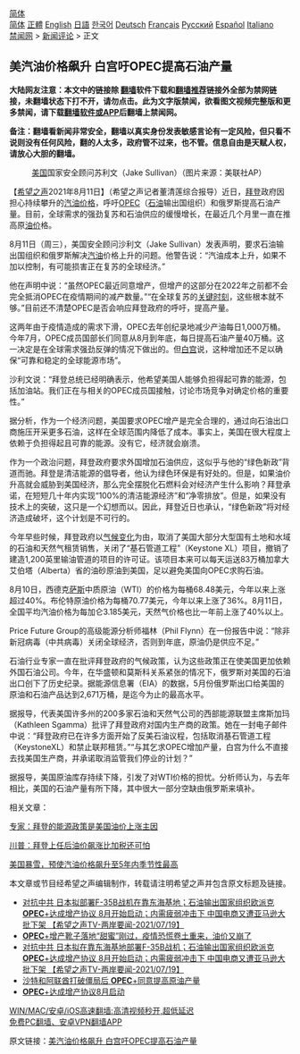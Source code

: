  <!-- 面包屑导航 --> <div class="breadcrumb"><!-- GTranslate: https://gtranslate.io/ -->  <div class="switcher notranslate">  <div class="selected">  <a href="#" onclick="return false;"> 简体</a>  </div>  <div class="option">  <a href="https://www.bannedbook.org" onclick="doGTranslate('zh-CN|zh-CN');jQuery('div.switcher div.selected a').html(jQuery(this).html());return false;" title="简体中文" class="nturl selected"> 简体</a>  <a href="https://www.bannedbook.org/zh-tw/" onclick="doGTranslate('zh-CN|zh-TW');jQuery('div.switcher div.selected a').html(jQuery(this).html());return false;" title="繁體中文" class="nturl"> 正體</a>  <a href="https://www.bannedbook.org/en/" onclick="doGTranslate('zh-CN|en');jQuery('div.switcher div.selected a').html(jQuery(this).html());return false;" title="English" class="nturl"> English</a>  <a href="https://www.bannedbook.org/ja/" onclick="doGTranslate('zh-CN|ja');jQuery('div.switcher div.selected a').html(jQuery(this).html());return false;" title="日本語" class="nturl"> 日語</a>  <a href="https://www.bannedbook.org/ko/" onclick="doGTranslate('zh-CN|ko');jQuery('div.switcher div.selected a').html(jQuery(this).html());return false;" title="한국어" class="nturl"> 한국어</a>  <a href="https://www.bannedbook.org/de/" onclick="doGTranslate('zh-CN|de');jQuery('div.switcher div.selected a').html(jQuery(this).html());return false;" title="Deutsch" class="nturl"> Deutsch</a>  <a href="https://www.bannedbook.org/fr/" onclick="doGTranslate('zh-CN|fr');jQuery('div.switcher div.selected a').html(jQuery(this).html());return false;" title="Français" class="nturl"> Français</a>  <a href="https://www.bannedbook.org/ru/" onclick="doGTranslate('zh-CN|ru');jQuery('div.switcher div.selected a').html(jQuery(this).html());return false;" title="Русский" class="nturl"> Русский</a>  <a href="https://www.bannedbook.org/es/" onclick="doGTranslate('zh-CN|es');jQuery('div.switcher div.selected a').html(jQuery(this).html());return false;" title="Español" class="nturl"> Español</a>  <a href="https://www.bannedbook.org/it/" onclick="doGTranslate('zh-CN|it');jQuery('div.switcher div.selected a').html(jQuery(this).html());return false;" title="Italiano" class="nturl"> Italiano</a>  </div>  </div>      <div class='breadcrumb-sub'><!-- Breadcrumb NavXT 6.3.0 --> <a href="https://www.bannedbook.org/" class="home">禁闻网</a> &gt; <a href="https://www.bannedbook.org/bnews/comments/" class="category">新闻评论</a> &gt; 正文</div></div><h2>美汽油价格飙升 白宫吁OPEC提高石油产量</h2> <p class="notice"><b>大陆网友注意：本文中的链接除 <a href="https://github.com/bannedbook/fanqiang" >翻墙</a>软件下载和<a href="https://github.com/killgcd/justmysocks/blob/master/README.md">翻墙推荐</a>链接外全部为禁网链接，未翻墙状态下打不开，请勿点击。此为文字版禁闻，欲看图文视频完整版和更多禁闻，请下载<a href="https://github.com/bannedbook/fanqiang">翻墙软件或APP</a>后翻墙上禁闻网。</p><p>备注：翻墙看新闻非常安全，翻墙以真实身份发表敏感言论有一定风险，但只看不说则没有任何风险，翻的人太多，政府管不过来，也不管。信息自由是天赋人权，请放心大胆的翻墙。</b></p>  <div class="entry"> <figure> <p><figcaption><a href="https://www.bannedbook.org/bnews/tag/%e7%be%8e%e5%9b%bd/" class="st_tag internal_tag" rel="tag" title="标签 美国 下的日志">美国</a>国家安全顾问苏利文（Jake Sullivan）（图片来源：美联社AP）</figcaption></figure> <p>【<span class='wp_keywordlink_affiliate'><a href="https://www.soundofhope.org" title="希望之声" target="_blank">希望之声</a></span>2021年8月11日】（希望之声记者董清莲综合报导）近日，<a href="https://www.bannedbook.org/bnews/tag/%e6%8b%9c%e7%99%bb/" class="st_tag internal_tag" rel="tag" title="标签 拜登 下的日志">拜登</a>政府因担心持续攀升的<a href="https://www.bannedbook.org/bnews/tag/%E6%B1%BD%E6%B2%B9%E4%BB%B7%E6%A0%BC/" class="st_tag internal_tag" rel="tag" title="标签 汽油价格 下的日志">汽油价格</a>，呼吁<a href="https://www.bannedbook.org/bnews/tag/opec/" class="st_tag internal_tag" rel="tag" title="标签 OPEC 下的日志">OPEC</a>（<a href="https://www.bannedbook.org/bnews/tag/%E7%9F%B3%E6%B2%B9/" class="st_tag internal_tag" rel="tag" title="标签 石油 下的日志">石油</a>输出国组织）和俄罗斯提高石油产量。目前，全球需求的强劲复苏和石油供应的缓慢增长，在最近几个月里一直在推高原<a href="https://www.bannedbook.org/bnews/tag/%e6%b2%b9%e4%bb%b7/" class="st_tag internal_tag" rel="tag" title="标签 油价 下的日志">油价</a>格。</p> <p>8月11日（周三），美国安全顾问沙利文（Jake Sullivan）发表声明，要求石油输出国组织和俄罗斯解决<a href="https://www.bannedbook.org/bnews/tag/%e6%b1%bd%e6%b2%b9/" class="st_tag internal_tag" rel="tag" title="标签 汽油 下的日志">汽油</a>价格上升的问题。他警告说：“汽油成本上升，如果不加以控制，有可能损害正在复苏的全球经济。”</p> <p>他在声明中说：“虽然OPEC最近同意增产，但增产的这部分在2022年之前都不会完全抵消OPEC在疫情期间的减产数量。”“在全球复苏的<span class='wp_keywordlink'><a href="https://www.bannedbook.org/forum2/topic151.html" title="关键时刻：李鹏日记" target="_blank">关键时刻</a></span>，这些根本就不够。”目前还不清楚OPEC是否会响应拜登政府的呼吁，提高产量。</p> <p>这两年由于疫情造成的需求下滑，OPEC去年创纪录地减少产油每日1,000万桶。今年7月，OPEC成员国部长们同意从8月到年底，每日提高石油产量40万桶。这一决定是在全球需求强劲反弹的情况下做出的。但<a href="https://www.bannedbook.org/bnews/tag/%e7%99%bd%e5%ae%ab/" class="st_tag internal_tag" rel="tag" title="标签 白宫 下的日志">白宫</a>说，这种增加还不足以确保“可靠和稳定的全球能源市场”。</p> <p>沙利文说：“拜登总统已经明确表示，他希望美国人能够负担得起可靠的能源，包括加油站。我们正在与相关的OPEC成员国接触，讨论市场竞争对确定价格的重要性。”</p>  <p>据分析，作为一个经济问题，美国要求OPEC增产是完全合理的，通过向石油出口商施压开采更多石油，这样在全球范围内降低了成本。事实上，美国在很大程度上依赖于负担得起且可靠的能源。没有它，经济就会崩溃。</p> <p>作为一个政治问题，拜登政府要求外国增加石油供应，这似乎与他的“绿色新政”背道而驰。拜登是清洁能源的倡导者，他认为绿色环保是有好处的。但是，如果油价升高就会威胁到美国经济，那么完全摆脱化石燃料会对经济产生什么影响？拜登承诺，在短短几十年内实现“100%的清洁能源经济”和“净零排放”。但是，如果没有技术上的突破，这只是一个幻想而以。因此，拜登近日也承认，“绿色新政”将对经济造成破坏，这个计划是不可行的。</p> <p>今年早些时候，拜登政府以<span class='wp_keywordlink'><a href="https://www.bannedbook.org/bnews/ssgc/20180904/993719.html" title="《魔鬼在统治着我们的世界(23)：环保主义(上)》" target="_blank">气候变化</a></span>为由，取消了美国大部分大型国有土地和水域的石油和天然气租赁销售，关闭了“基石管道工程”（Keystone XL）项目，撤销了建造1,200英里输油管道的项目的许可证。该项目本来可以每天运送83万桶加拿大艾伯塔（Alberta）省的油砂原油到美国，足以避免美国向OPEC求购石油。</p> <p>8月10日，西德克<span class='wp_keywordlink'><a href="https://www.bannedbook.org/forum5/topic42.html" title="萨斯、诚信与自救" target="_blank">萨斯</a></span>中质原油（WTI）的价格为每桶68.48美元，今年以来上涨超过40%。布伦特原油价格为每桶70.77美元，今年以来上涨了36%。8月11日，全国平均汽油价格为每加仑3.185美元，天然气价格也比一年前上涨了40%以上。</p> <p>Price Future Group的高级能源分析师福林（Phil Flynn）在一份报告中说：“除非新冠病毒（中共病毒）关闭全球经济，否则到年底，原油仍是供应不足。”</p>  <p>石油行业专家一直在批评拜登政府的气候政策，认为这些政策正在使美国更加依赖外国石油公司。今年，在华盛顿和莫斯科关系紧张的情况下，俄罗斯对美国的石油出口创下了历史纪录。据能源信息署（EIA）的数据，5月份俄罗斯出口给美国的原油和石油产品达到2,671万桶，是迄今为止的最高水平。</p> <p>据报导，代表美国许多州的200多家石油和天然气公司的西部能源联盟主席斯加玛（Kathleen Sgamma）批评了拜登政府对国内生产商的政策。她在一封电子邮件中说：“拜登政府已在许多方面开始了反美石油议程，包括取消基石管道工程（KeystoneXL）和禁止联邦租赁。”“与其乞求OPEC增加产量，白宫为什么不直接去找美国生产商，并承诺取消监管我们停业的计划？”</p> <p>据报导，美国原油库存持续下降，引发了对WTI价格的担忧。分析师认为，与去年相比，美国的石油产量有所下降，其中很大一部分空缺由俄罗斯来填补。</p> <p>相关文章：</p> <p><a data-ctorig="https://www.soundofhope.org/post/482882" data-cturl="https://www.google.com/url?client=internal-element-cse&amp;cx=007749283119516952101:0iwnfnkwnek&amp;q=https://www.soundofhope.org/post/482882&amp;sa=U&amp;ved=2ahUKEwiq-p_vjqryAhVBJKwKHR9mCgkQFjACegQIARAC&amp;usg=AOvVaw1gok_AOV_Ip7p63F_ImRoF" href="https://www.soundofhope.org/post/482882" target="_blank">专家：拜登的能源政策是美国油价上涨主因</a></p>  <p><a data-ctorig="https://www.soundofhope.org/post/485234" data-cturl="https://www.google.com/url?client=internal-element-cse&amp;cx=007749283119516952101:0iwnfnkwnek&amp;q=https://www.soundofhope.org/post/485234&amp;sa=U&amp;ved=2ahUKEwiq-p_vjqryAhVBJKwKHR9mCgkQFjAEegQIBxAC&amp;usg=AOvVaw2XBpVpYf4416LwSVj6_KIM" href="https://www.soundofhope.org/post/485234" target="_blank">川普：拜登上任后油价飙涨比加税还可怕</a></p> <p><a data-ctorig="https://www.soundofhope.org/post/477917?lang=b5" data-cturl="https://www.google.com/url?client=internal-element-cse&amp;cx=007749283119516952101:0iwnfnkwnek&amp;q=https://www.soundofhope.org/post/477917%3Flang%3Db5&amp;sa=U&amp;ved=2ahUKEwi-v7ujj6ryAhUOIqwKHcRzBkoQFjABegQICBAC&amp;usg=AOvVaw1VU4VAjsMXBRqdrYS-_IDl" href="https://www.soundofhope.org/post/477917?lang=b5" target="_blank">美国暴雪，预使汽油价格飙升至5年内季节性最高</a></p> <p>本文章或节目经希望之声编辑制作，转载请注明希望之声并包含原文标题及链接。 </p> <ul class='op-related-articles' title='相关阅读'> <li><a href='https://www.bannedbook.org/bnews/comments/20210720/1590475.html' target='_blank'>对抗中共 日本拟部署F-35B战机在靠东海基地；石油输出国家组织欧派克<b>OPEC</b>+达成增产协议 8月开始启动；内需疲弱冲击下 中国电商又遭亚马逊大批下架 【希望之声TV-两岸要闻-2021/07/19】</a></li> <li><a href='https://www.bannedbook.org/bnews/cnnews/20210720/1590442.html' target='_blank'><b>OPEC</b>+增产靴子落地“甜蜜”刚过，疫情恐慌卷土重来，油价又崩了</a></li> <li><a href='https://www.bannedbook.org/bnews/comments/20210719/1590186.html' target='_blank'>对抗中共 日本拟在靠东海基地部署F-35B战机；石油输出国家组织欧派克<b>OPEC</b>+达成增产协议 8月开始启动；内需疲弱冲击下 中国电商又遭亚马逊大批下架 【希望之声TV-两岸要闻-2021/07/19】</a></li> <li><a href='https://www.bannedbook.org/bnews/baitai/20210719/1590112.html' target='_blank'>沙特和阿联酋打破僵局后 <b>OPEC</b>+同意提高原油产量</a></li> <li><a href='https://www.bannedbook.org/bnews/worldnews/20210719/1589928.html' target='_blank'><b>OPEC</b>+达成增产协议8月启动</a></li> </ul> <p class="texttj"> <a href="https://github.com/bannedbook/fanqiang/wiki/V2ray%E6%9C%BA%E5%9C%BA" target="_blank">WIN/MAC/安卓/iOS高速翻墙:高清视频秒开,超低延迟</a><br/> <a href="https://github.com/bannedbook/fanqiang/wiki/%E7%A6%81%E9%97%BB%E7%BD%91%E5%AE%89%E5%8D%93%E7%BF%BB%E5%A2%99%E6%96%B0%E9%97%BBAPP" target="_blank">免费PC翻墙、安卓VPN翻墙APP</a></p><p>原文链接：<a class="src_link"  href="https://www.soundofhope.org/post/534545" target="_blank">美汽油价格飙升 白宫吁OPEC提高石油产量</a></p> <a name='sharetosocial'></a>  <div style="margin-bottom:5px;padding-bottom:5px;clear:both"> <div id="archive-pix-1" class="banner-ads"> <!-- AuctionX Display platform tag START --> <div id="26318x728x90x621x_ADSLOT2" clicktrack="%%CLICK_URL_ESC%%"></div> <!-- AuctionX Display platform tag END --> </div> <div id="archive-pix-2" class="banner-ads"> <!-- AuctionX Display platform tag START --> <div id="26315x300x250x621x_ADSLOT2" clicktrack="%%CLICK_URL_ESC%%"></div> <!-- AuctionX Display platform tag END --> </div> </div>  <div id="archive-pix-1" class="banner-ads"> <!-- AuctionX Display platform tag START --> <div id="26318x728x90x621x_ADSLOT3" clicktrack="%%CLICK_URL_ESC%%"></div> <!-- AuctionX Display platform tag END --> </div> </div><!--END ENTRY--> 